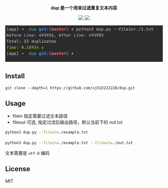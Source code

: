 
<p align="center">
  <b>dup 是一个用来过滤重复文本内容</b>
  <p align="center">
    <img src="https://img.shields.io/github/license/xjh22222228/nav" />
    <img src="https://img.shields.io/github/v/release/xjh22222228/dup" />
  </p>
</p>

![](media/print.png)



## Install
```
git clone --depth=1 https://github.com/xjh22222228/dup.git
```


## Usage
- filein 指定需要过滤文本路径
- fileout 可选, 指定过滤后输出路径，默认当前下的 out.txt

```bash
python3 dup.py --filein=./example.txt

python3 dup.py --filein=./example.txt --fileout=./out.txt
```

文本需要是 `utf-8` 编码




## License
MIT

